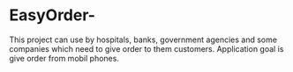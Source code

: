 # EasyOrder-
This project can use by hospitals, banks, government agencies and some companies which need to give order to them customers. Application goal is give order from mobil phones.
